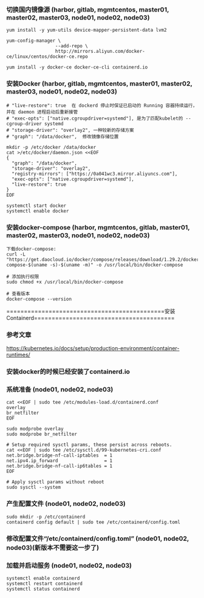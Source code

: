 ### 切换国内镜像源 (harbor, gitlab, mgmtcentos, master01, master02, master03, node01, node02, node03)
```shell script
yum install -y yum-utils device-mapper-persistent-data lvm2

yum-config-manager \
                  --add-repo \
                  http://mirrors.aliyun.com/docker-ce/linux/centos/docker-ce.repo

yum install -y docker-ce docker-ce-cli containerd.io

```

### 安装Docker (harbor, gitlab, mgmtcentos, master01, master02, master03, node01, node02, node03)
```shell script
# "live-restore": true  在 dockerd 停止时保证已启动的 Running 容器持续运行，并在 daemon 进程启动后重新接管
# "exec-opts": ["native.cgroupdriver=systemd"], 是为了匹配kubelet的 --cgroup-driver systemd 
# "storage-driver": "overlay2", 一种较新的存储方案
# "graph": "/data/docker",  修改镜像存储位置

mkdir -p /etc/docker /data/docker
cat >/etc/docker/daemon.json <<EOF
{
  "graph": "/data/docker", 
  "storage-driver": "overlay2",
  "registry-mirrors": ["https://0a041wc3.mirror.aliyuncs.com"],
  "exec-opts": ["native.cgroupdriver=systemd"],
  "live-restore": true
}
EOF

systemctl start docker
systemctl enable docker

```

### 安装docker-compose (harbor, mgmtcentos, gitlab, master01, master02, master03, node01, node02, node03)
```shell
下载docker-compose:
curl -L "https://get.daocloud.io/docker/compose/releases/download/1.29.2/docker-compose-$(uname -s)-$(uname -m)" -o /usr/local/bin/docker-compose

# 添加执行权限
sudo chmod +x /usr/local/bin/docker-compose

# 查看版本
docker-compose --version

```


=============================================安装Containerd========================================
### 参考文章
https://kubernetes.io/docs/setup/production-environment/container-runtimes/

### 安装docker的时候已经安装了containerd.io

### 系统准备 (node01, node02, node03)
```shell
cat <<EOF | sudo tee /etc/modules-load.d/containerd.conf
overlay
br_netfilter
EOF

sudo modprobe overlay
sudo modprobe br_netfilter

# Setup required sysctl params, these persist across reboots.
cat <<EOF | sudo tee /etc/sysctl.d/99-kubernetes-cri.conf
net.bridge.bridge-nf-call-iptables  = 1
net.ipv4.ip_forward                 = 1
net.bridge.bridge-nf-call-ip6tables = 1
EOF

# Apply sysctl params without reboot
sudo sysctl --system

```

### 产生配置文件  (node01, node02, node03)
```shell
sudo mkdir -p /etc/containerd
containerd config default | sudo tee /etc/containerd/config.toml

```
### 修改配置文件“/etc/containerd/config.toml” (node01, node02, node03)(新版本不需要这一步了)

[//]: # (vi /etc/containerd/config.toml)

[//]: # ()
[//]: # ([plugins."io.containerd.grpc.v1.cri".containerd.runtimes.runc])

[//]: # (  ...)

[//]: # (  [plugins."io.containerd.grpc.v1.cri".containerd.runtimes.runc.options])

[//]: # (    SystemdCgroup = true # 添加此内容)


### 加载并启动服务 (node01, node02, node03)
```shell
systemctl enable containerd
systemctl restart containerd
systemctl status containerd

```